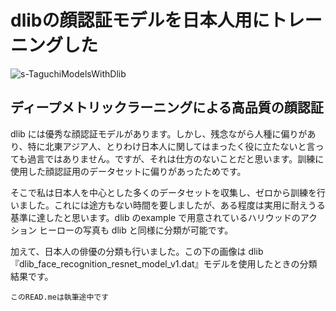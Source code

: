 # dlibの顔認証モデルを日本人用にトレーニングした

![s-TaguchiModelsWithDlib](https://github.com/TaguchiModels/dlibModels/assets/167880914/9aaf0909-b092-42a8-99a4-56c138455bc4)

## ディープメトリックラーニングによる高品質の顔認証  
dlib には優秀な顔認証モデルがあります。しかし、残念ながら人種に偏りがあり、特に北東アジア人、とりわけ日本人に関してはまったく役に立たないと言っても過言ではありません。ですが、それは仕方のないことだと思います。訓練に使用した顔認証用のデータセットに偏りがあったためです。  

そこで私は日本人を中心とした多くのデータセットを収集し、ゼロから訓練を行いました。これには途方もない時間を要しましたが、ある程度は実用に耐えうる基準に達したと思います。dlib のexample で用意されているハリウッドのアクション ヒーローの写真も dlib と同様に分類が可能です。  

加えて、日本人の俳優の分類も行いました。この下の画像は dlib『dlib_face_recognition_resnet_model_v1.dat』モデルを使用したときの分類結果です。

`このREAD.meは執筆途中です`
